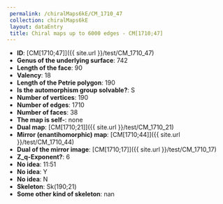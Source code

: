 ```yaml
--- 
 permalink: /chiralMaps6kE/CM_1710_47 
 collection: chiralMaps6kE
 layout: dataEntry
 title: Chiral maps up to 6000 edges - CM[1710;47]
---
```


- **ID**: [CM[1710;47]]({{ site.url }}/test/CM_1710_47)
- **Genus of the underlying surface**: 742
- **Length of the face**: 90
- **Valency**: 18
- **Length of the Petrie polygon**: 190
- **Is the automorphism group solvable?**: S
- **Number of vertices**: 190
- **Number of edges**: 1710
- **Number of faces**: 38
- **The map is self-**: none
- **Dual map**: [CM[1710;21]]({{ site.url }}/test/CM_1710_21)
- **Mirror (enantihomorphic) map**: [CM[1710;44]]({{ site.url }}/test/CM_1710_44)
- **Dual of the mirror image**: [CM[1710;17]]({{ site.url }}/test/CM_1710_17)
- **Z_q-Exponent?**: 6
- **No idea**:  11:51
- **No idea**: Y
- **No idea**: N
- **Skeleton**: Sk(190;21)
- **Some other kind of skeleton**: nan
